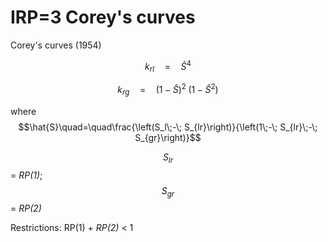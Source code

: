 # IRP=3  Corey's curves

Corey's curves (1954)

$$k_{rl}\quad=\quad{\hat{S}}^4$$

$$k_{rg}\quad=\quad\left(1\;-\;\hat{S}\right)^2\;\left(1\;-\;{\hat{S}}^2\right)$$

where $$\hat{S}\quad=\quad\frac{\left(S_l\;-\; S_{lr}\right)}{\left(1\;-\; S_{lr}\;-\; S_{gr}\right)}$$

$$S_{lr}$$ = _RP(1)_; $$S_{gr}$$ = _RP(2)_

Restrictions: RP(1) + _RP(2)_ < 1
